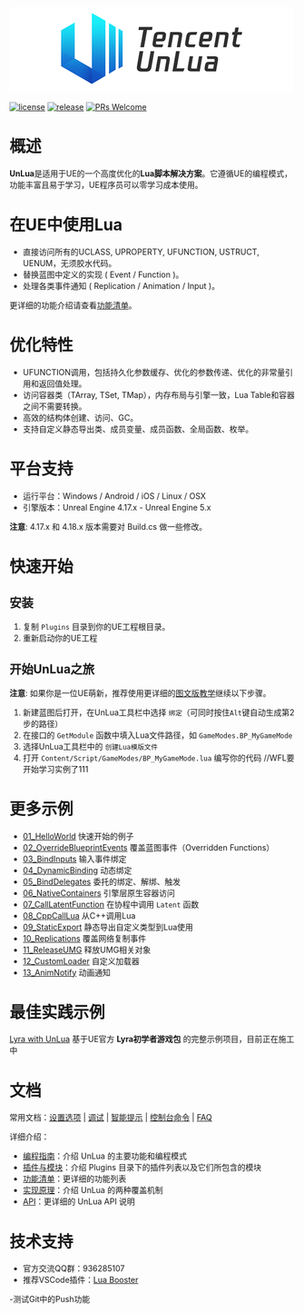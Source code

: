 ![LOGO](./Docs/Images/UnLua.png)

[![license](https://img.shields.io/badge/license-MIT-blue)](https://github.com/Tencent/UnLua/blob/master/LICENSE.TXT)
[![release](https://img.shields.io/github/v/release/Tencent/UnLua)](https://github.com/Tencent/UnLua/releases)
[![PRs Welcome](https://img.shields.io/badge/PRs-welcome-brightgreen.svg)](https://github.com/Tencent/UnLua/pulls)

# 概述
**UnLua**是适用于UE的一个高度优化的**Lua脚本解决方案**。它遵循UE的编程模式，功能丰富且易于学习，UE程序员可以零学习成本使用。

# 在UE中使用Lua
* 直接访问所有的UCLASS, UPROPERTY, UFUNCTION, USTRUCT, UENUM，无须胶水代码。
* 替换蓝图中定义的实现 ( Event / Function )。
* 处理各类事件通知 ( Replication / Animation / Input )。

更详细的功能介绍请查看[功能清单](Docs/CN/Features.md)。

# 优化特性
* UFUNCTION调用，包括持久化参数缓存、优化的参数传递、优化的非常量引用和返回值处理。
* 访问容器类（TArray, TSet, TMap），内存布局与引擎一致，Lua Table和容器之间不需要转换。
* 高效的结构体创建、访问、GC。
* 支持自定义静态导出类、成员变量、成员函数、全局函数、枚举。

# 平台支持
* 运行平台：Windows / Android / iOS / Linux / OSX
* 引擎版本：Unreal Engine 4.17.x - Unreal Engine 5.x

**注意**: 4.17.x 和 4.18.x 版本需要对 Build.cs 做一些修改。

# 快速开始
## 安装
  1. 复制 `Plugins` 目录到你的UE工程根目录。
  2. 重新启动你的UE工程

## 开始UnLua之旅
**注意**: 如果你是一位UE萌新，推荐使用更详细的[图文版教学](Docs/CN/Quickstart_For_UE_Newbie.md)继续以下步骤。
  1. 新建蓝图后打开，在UnLua工具栏中选择 `绑定`（可同时按住`Alt`键自动生成第2步的路径）
  2. 在接口的 `GetModule` 函数中填入Lua文件路径，如 `GameModes.BP_MyGameMode`
  3. 选择UnLua工具栏中的 `创建Lua模版文件`
  4. 打开 `Content/Script/GameModes/BP_MyGameMode.lua` 编写你的代码
  //WFL要开始学习实例了111
# 更多示例
  * [01_HelloWorld](Content/Script/Tutorials/01_HelloWorld.lua) 快速开始的例子
  * [02_OverrideBlueprintEvents](Content/Script/Tutorials/02_OverrideBlueprintEvents.lua) 覆盖蓝图事件（Overridden Functions）
  * [03_BindInputs](Content/Script/Tutorials/03_BindInputs.lua) 输入事件绑定
  * [04_DynamicBinding](Content/Script/Tutorials/04_DynamicBinding.lua) 动态绑定
  * [05_BindDelegates](Content/Script/Tutorials/05_BindDelegates.lua) 委托的绑定、解绑、触发
  * [06_NativeContainers](Content/Script/Tutorials/06_NativeContainers.lua) 引擎层原生容器访问
  * [07_CallLatentFunction](Content/Script/Tutorials/07_CallLatentFunction.lua) 在协程中调用 `Latent` 函数
  * [08_CppCallLua](Content/Script/Tutorials/08_CppCallLua.lua) 从C++调用Lua
  * [09_StaticExport](Content/Script/Tutorials/09_StaticExport.lua) 静态导出自定义类型到Lua使用
  * [10_Replications](Content/Script/Tutorials/10_Replications.lua) 覆盖网络复制事件
  * [11_ReleaseUMG](Content/Script/Tutorials/11_ReleaseUMG.lua) 释放UMG相关对象
  * [12_CustomLoader](Content/Script/Tutorials/12_CustomLoader.lua) 自定义加载器
  * [13_AnimNotify](Content/Script/Tutorials/AN_FootStep.lua) 动画通知

# 最佳实践示例

[Lyra with UnLua](https://github.com/xuyanghuang-tencent/LyraWithUnLua) 基于UE官方 **Lyra初学者游戏包** 的完整示例项目，目前正在施工中

# 文档

常用文档：[设置选项](Docs/CN/Settings.md) | [调试](Docs/CN/Debugging.md) | [智能提示](Docs/CN/IntelliSense.md) | [控制台命令](Docs/CN/ConsoleCommand.md) | [FAQ](Docs/CN/FAQ.md)

详细介绍：
* [编程指南](Docs/CN/UnLua_Programming_Guide.md)：介绍 UnLua 的主要功能和编程模式
* [插件与模块](Docs/CN/Plugins_And_Modules.md)：介绍 Plugins 目录下的插件列表以及它们所包含的模块
* [功能清单](Docs/CN/Features.md)：更详细的功能列表
* [实现原理](Docs/CN/How_To_Implement_Overriding.md)：介绍 UnLua 的两种覆盖机制
* [API](Docs/CN/API.md)：更详细的 UnLua API 说明

# 技术支持
- 官方交流QQ群：936285107
- 推荐VSCode插件：[Lua Booster](https://marketplace.visualstudio.com/items?itemName=operali.lua-booster)

-测试Git中的Push功能